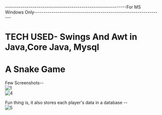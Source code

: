 --------------------------------------------------------------For MS Windows Only------------------------------------------------------------------
# TECH USED- Swings And Awt in Java,Core Java, Mysql

# A Snake Game 

Few Screenshots-- <br>
![1](https://user-images.githubusercontent.com/71058061/114386650-1fcc5900-9baf-11eb-8bc6-035fe14d1fd0.PNG) <br>
![4](https://user-images.githubusercontent.com/71058061/114389038-214b5080-9bb2-11eb-9b38-acd7f6db4f9b.PNG) <br>


Fun thing is, it also stores each player's data in a database  -- <br>
![5](https://user-images.githubusercontent.com/71058061/114389374-8d2db900-9bb2-11eb-93a4-71e6da38b9b2.PNG)








